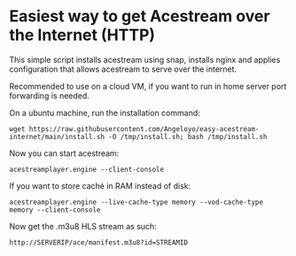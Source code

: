 # Easiest way to get Acestream over the Internet (HTTP)

This simple script installs acestream using snap, installs nginx and applies configuration that allows acestream to serve over the internet.

Recommended to use on a cloud VM, if you want to run in home server port forwarding is needed.

On a ubuntu machine, run the installation command:

    wget https://raw.githubusercontent.com/Angeloyo/easy-acestream-internet/main/install.sh -O /tmp/install.sh; bash /tmp/install.sh

Now you can start acestream:

    acestreamplayer.engine --client-console

If you want to store caché in RAM instead of disk:

    acestreamplayer.engine --live-cache-type memory --vod-cache-type memory --client-console

Now get the .m3u8 HLS stream as such:

    http://SERVERIP/ace/manifest.m3u8?id=STREAMID

